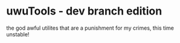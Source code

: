 # uwuTools - dev branch edition
the god awful utilites that are a punishment for my crimes, this time unstable!


